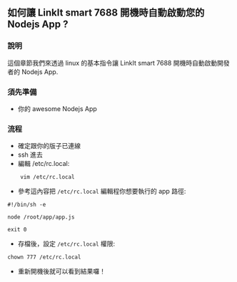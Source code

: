 ## 如何讓 LinkIt smart 7688 開機時自動啟動您的 Nodejs App ?

### 說明

這個章節我們來透過 linux 的基本指令讓 LinkIt smart 7688 開機時自動啟動開發者的 Nodejs App.

### 須先準備

* 你的 awesome Nodejs App

### 流程

* 確定跟你的版子已連線
* ssh 進去
* 編輯 /etc/rc.local:

```
    vim /etc/rc.local
```

* 參考這內容把 `/etc/rc.local` 編輯程你想要執行的 app 路徑:

```
#!/bin/sh -e

node /root/app/app.js

exit 0
```

* 存檔後，設定 `/etc/rc.local` 權限:

```
chown 777 /etc/rc.local

```
* 重新開機後就可以看到結果囉！